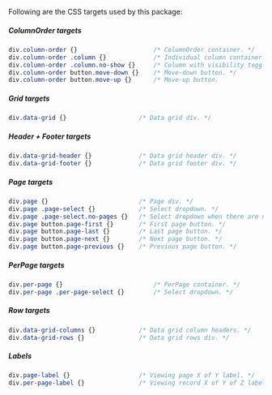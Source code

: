 Following are the CSS targets used by this package:

##### ColumnOrder targets
```css
div.column-order {}                     /* ColumnOrder container. */
div.column-order .column {}             /* Individual column container. */
div.column-order .column.no-show {}     /* Column with visibility toggled to hidden. */
div.column-order button.move-down {}    /* Move-down button. */
div.column-order button.move-up {}      /* Move-up button.
```

##### Grid targets
```css 
div.data-grid {}                    /* Data grid div. */
```

##### Header + Footer targets
```css
div.data-grid-header {}             /* Data grid header div. */
div.data-grid-footer {}             /* Data grid footer div. */
```

##### Page targets
```css 
div.page {}                         /* Page div. */
div.page .page-select {}            /* Select dropdown. */
div.page .page-select.no-pages {}   /* Select dropdown when there are no pages. */
div.page button.page-first {}       /* First page button. */
div.page button.page-last {}        /* Last page button. */
div.page button.page-next {}        /* Next page button. */
div.page button.page-previous {}    /* Previous page button. */
```

##### PerPage targets
```css 
div.per-page {}                         /* PerPage container. */
div.per-page .per-page-select {}        /* Select dropdown. */
```

##### Row targets
```css
div.data-grid-columns {}            /* Data grid column headers. */
div.data-grid-rows {}               /* Data grid rows div. */
```

##### Labels
```css
div.page-label {}                   /* Viewing page X of Y label. */
div.per-page-label {}               /* Viewing record X of Y of Z label. */
```
